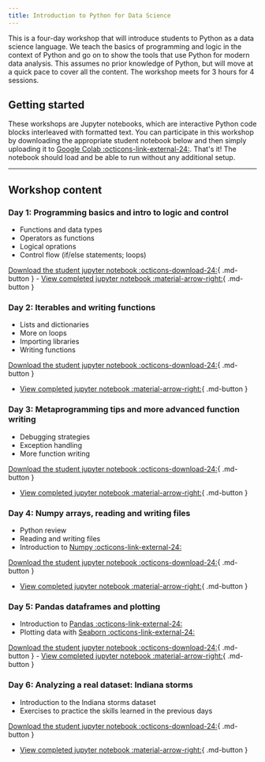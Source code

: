 ```yaml
---
title: Introduction to Python for Data Science
---
```


This is a four-day workshop that will introduce students to Python as a data science language. We teach the basics of programming and logic in the context of Python and go on to show the tools that use Python for modern data analysis. This assumes no prior knowledge of Python, but will move at a quick pace to cover all the content. The workshop meets for 3 hours for 4 sessions. 

## Getting started

These workshops are Jupyter notebooks, which are interactive Python code blocks interleaved with formatted text. You can participate in this workshop by downloading the appropriate student notebook below and then simply uploading it to [Google Colab :octicons-link-external-24:](https://colab.research.google.com/). That's it! The notebook should load and be able to run without any additional setup.

---

## Workshop content

### Day 1: Programming basics and intro to logic and control

* Functions and data types
* Operators as functions
* Logical oprations
* Control flow (if/else statements; loops)

[Download the student jupyter notebook :octicons-download-24:](Python-Day1-student.ipynb){ .md-button } - [View completed jupyter notebook :material-arrow-right:](Python-Day1.ipynb){ .md-button }

### Day 2: Iterables and writing functions

* Lists and dictionaries
* More on loops
* Importing libraries
* Writing functions

[Download the student jupyter notebook :octicons-download-24:](Python-Day2-student.ipynb){ .md-button }
 - [View completed jupyter notebook :material-arrow-right:](Python-Day2.ipynb){ .md-button }

### Day 3: Metaprogramming tips and more advanced function writing

* Debugging strategies
* Exception handling
* More function writing

[Download the student jupyter notebook :octicons-download-24:](Python-Day3-student.ipynb){ .md-button }
 - [View completed jupyter notebook :material-arrow-right:](Python-Day3.ipynb){ .md-button }

### Day 4: Numpy arrays, reading and writing files

* Python review
* Reading and writing files
* Introduction to [Numpy :octicons-link-external-24:](https://numpy.org/)

[Download the student jupyter notebook :octicons-download-24:](Python-Day4-student.ipynb){ .md-button }
 - [View completed jupyter notebook :material-arrow-right:](Python-Day4.ipynb){ .md-button }

### Day 5: Pandas dataframes and plotting

* Introduction to [Pandas :octicons-link-external-24:](https://pandas.pydata.org/)
* Plotting data with [Seaborn :octicons-link-external-24:](https://seaborn.pydata.org/)

[Download the student jupyter notebook :octicons-download-24:](Python-Day5-student.ipynb){ .md-button } - [View completed jupyter notebook :material-arrow-right:](Python-Day5.ipynb){ .md-button }

### Day 6: Analyzing a real dataset: Indiana storms

* Introduction to the Indiana storms dataset
* Exercises to practice the skills learned in the previous days

[Download the student jupyter notebook :octicons-download-24:](Python-Day6-student.ipynb){ .md-button }
 - [View completed jupyter notebook :material-arrow-right:](Python-Day6.ipynb){ .md-button }